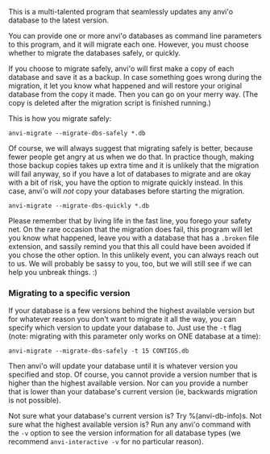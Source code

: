 This is a multi-talented program that seamlessly updates any anvi'o database to the latest version.

You can provide one or more anvi'o databases as command line parameters to this program, and it will migrate each one. However, you must choose whether to migrate the databases safely, or quickly.

If you choose to migrate safely, anvi'o will first make a copy of each database and save it as a backup. In case something goes wrong during the migration, it let you know what happened and will restore your original database from the copy it made. Then you can go on your merry way. (The copy is deleted after the migration script is finished running.)

This is how you migrate safely:
```
anvi-migrate --migrate-dbs-safely *.db
```

Of course, we will always suggest that migrating safely is better, because fewer people get angry at us when we do that. In practice though, making those backup copies takes up extra time and it is unlikely that the migration will fail anyway, so if you have a lot of databases to migrate and are okay with a bit of risk, you have the option to migrate quickly instead. In this case, anvi'o will _not_ copy your databases before starting the migration.
```
anvi-migrate --migrate-dbs-quickly *.db
```
Please remember that by living life in the fast line, you forego your safety net. On the rare occasion that the migration does fail, this program will let you know what happened, leave you with a database that has a `.broken` file extension, and sassily remind you that this all could have been avoided if you chose the other option. In this unlikely event, you can always reach out to us. We will probably be sassy to you, too, but we will still see if we can help you unbreak things. :)

### Migrating to a specific version
If your database is a few versions behind the highest available version but for whatever reason you don't want to migrate it all the way, you can specify which version to update your database to. Just use the `-t` flag (note: migrating with this parameter only works on ONE database at a time):
```
anvi-migrate --migrate-dbs-safely -t 15 CONTIGS.db
```
Then anvi'o will update your database until it is whatever version you specified and stop. Of course, you cannot provide a version number that is higher than the highest available version. Nor can you provide a number that is lower than your database's current version (ie, backwards migration is not possible).

Not sure what your database's current version is? Try %(anvi-db-info)s.
Not sure what the highest available version is? Run any anvi'o command with the `-v` option to see the version information for all database types (we recommend `anvi-interactive -v` for no particular reason).

